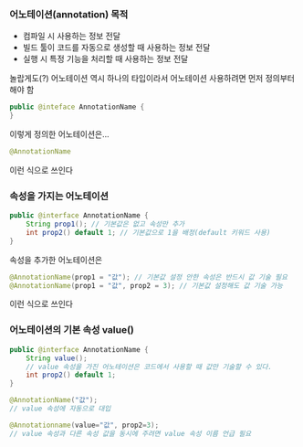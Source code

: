 ### 어노테이션(annotation) 목적

- 컴파일 시 사용하는 정보 전달
- 빌드 툴이 코드를 자동으로 생성할 때 사용하는 정보 전달
- 실행 시 특정 기능을 처리할 때 사용하는 정보 전달

놀랍게도(?) 어노테이션 역시 하나의 타입이라서 어노테이션 사용하려면 먼저 정의부터 해야 함

```java
public @inteface AnnotationName {
}
```
이렇게 정의한 어노테이션은...

```java
@AnnotationName
```

이런 식으로 쓰인다

### 속성을 가지는 어노테이션

```java
public @interface AnnotationName {
    String prop1(); // 기본값은 없고 속성만 추가
    int prop2() default 1; // 기본값으로 1을 배정(default 키워드 사용)
}
```
속성을 추가한 어노테이션은
```java
@AnnotationName(prop1 = "값"); // 기본값 설정 안한 속성은 반드시 값 기술 필요
@AnnotationName(prop1 = "값", prop2 = 3); // 기본값 설정해도 값 기술 가능
```
이런 식으로 쓰인다

### 어노테이션의 기본 속성 value()

```java
public @interface AnnotationName {
    String value(); 
    // value 속성을 가진 어노테이션은 코드에서 사용할 때 값만 기술할 수 있다.
    int prop2() default 1;
}
```
```java
@AnnotationName("값");
// value 속성에 자동으로 대입

@Annotationname(value="값", prop2=3);
// value 속성과 다른 속성 값을 동시에 주려면 value 속성 이름 언급 필요
```